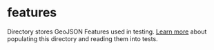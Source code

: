 # features

Directory stores GeoJSON Features used in testing. [Learn more](https://github.com/seasketch/geoprocessing/wiki/Tutorials#create-examples) about populating this directory and reading them into tests.
